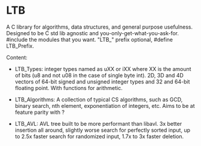 # LTB
A C library for algorithms, data structures, and general purpose usefulness. Designed to be C std lib agnostic and you-only-get-what-you-ask-for. #include the modules that you want. "LTB_" prefix optional, #define LTB_Prefix.

Content:
- LTB_Types: integer types named as uXX or iXX where XX is the amount of bits (u8 and not u08 in the case of single byte int). 2D, 3D   and 4D vectors of 64-bit signed and unsigned integer types and 32 and 64-bit floating point. With functions for arithmetic.

- LTB_Algorithms: A collection of typical CS algorithms, such as GCD, binary search, nth element, exponentiation of integers, etc. Aims to be at feature parity with <algorithm>?
  
- LTB_AVL: AVL tree built to be more performant than libavl. 3x better insertion all around, slightly worse search for perfectly sorted input, up to 2.5x faster search for randomized input, 1.7x to 3x faster deletion.
  
